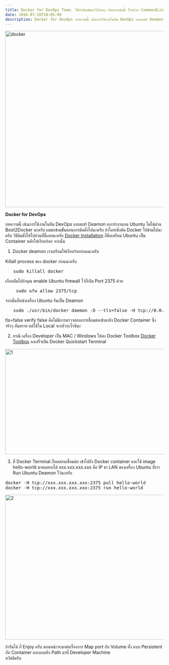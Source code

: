 ```yaml
---
title: Docker for DevOps Team. ใช้กับทีมพัฒนาได้ง่ายๆ เส้นทางเดินนี้ โรยด้วย CommandLine LoL
date: 2016-07-26T18:05:09
description: Docker for DevOps บทความนี้ เน้นการใช้งานในทีม DevOps แบบแชร์ Deamon และทำงานบน Ubuntu ไม่ได้ผ่าน Boot2Docker นะครับ ผมขอข้ามขั้นตอนการติดตั้งไปนะครับ ถ้าใครเพิ่งหัด Docker ให้ข้ามไปนะครับ วิธีติดตั้ง
---
```


<img src="http://www.greanapp.com/wp-content/uploads/2016/04/docker.png" alt="docker" width="1650" height="559" class="alignnone size-full wp-image-630" />

<strong>Docker for DevOps</strong>

 บทความนี้ เน้นการใช้งานในทีม DevOps แบบแชร์ Deamon และทำงานบน Ubuntu ไม่ได้ผ่าน Boot2Docker นะครับ ผมขอข้ามขั้นตอนการติดตั้งไปนะครับ ถ้าใครเพิ่งหัด Docker ให้ข้ามไปนะครับ วิธีติดตั้งให้ไปอ่านที่นี้เลยนะครับ  <a href="https://docs.docker.com/engine/installation/linux/ubuntulinux/" target="_blank">Docker Installation</a> ก็คือเตรียม Ubuntu เป็น Container หลักให้เรียบร้อย
จากนั้น

1. Docker deamon เราเตรียมให้เรียบร้อยก่อนนะครับ

Killall process ของ docker ก่อนนะครับ
 
<pre class="lang:default decode:true " >   sudo killall docker</pre> 

   เกือบลืมไปถ้าคุณ enable Ubuntu firewall ไว้ก็เปิด Port 2375 ด้วย
 
<pre class="lang:default decode:true " >    sudo ufw allow 2375/tcp</pre> 

   จากนั้นที่หน้าเครื่อง Ubuntu รันเป็น Deamon
 
<pre class="lang:default decode:true " >   sudo ./usr/bin/docker daemon -D --tls=false -H tcp://0.0.0.0:2375</pre> 

tls=false verify false คือไม่มีการตรวจสอบการเชื่อมต่อเข้ามายัง Docker Container ซึ่งจริงๆ อันตราย แต่ใช้ใน Local จะกลัวอะไรซินะ

2. กรณี เครื่อง Developer เป็น MAC / Windows ให้ลง Docker Toolbox
<a href="https://www.docker.com/products/docker-toolbox" target="_blank">Docker Toolbox</a> ลงเสร็จเปิด Docker Quickstart Terminal

<img src="http://www.greanapp.com/wp-content/uploads/2016/04/1.png" alt="1" width="659" height="334" class="alignnone size-full wp-image-622" />

3. ที่ Docker Terminal ก็ทดสอบเชื่อมต่อ เข้าไปยัง Docker container และใช้ image hello-world มาทดสอบได้
xxx.xxx.xxx.xxx คือ IP ขา LAN ของเครื่อง Ubuntu ที่เรา Run Ubuntu Deamon ไว้นะครับ
 
<pre class="lang:default decode:true " >docker -H tcp://xxx.xxx.xxx.xxx:2375 pull hello-world
docker -H tcp://xxx.xxx.xxx.xxx:2375 run hello-world
</pre> 

<img src="http://www.greanapp.com/wp-content/uploads/2016/04/2.png" alt="2" width="787" height="459" class="alignnone size-full wp-image-639" />

ถ้ารันได้ ก็ Enjoy ครับ ตอนหน้าจะมาต่อเรื่องการ Map port กับ Volume ทั้ง แบบ Persistent กับ Container และแบบยิง Path มาที่ Developer Machine  
สวัสดีครับ

